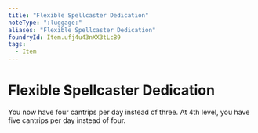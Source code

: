 ```yaml
---
title: "Flexible Spellcaster Dedication"
noteType: ":luggage:"
aliases: "Flexible Spellcaster Dedication"
foundryId: Item.ufj4u43nXX3tLcB9
tags:
  - Item
---
```


# Flexible Spellcaster Dedication

You now have four cantrips per day instead of three. At 4th level, you have five cantrips per day instead of four.
